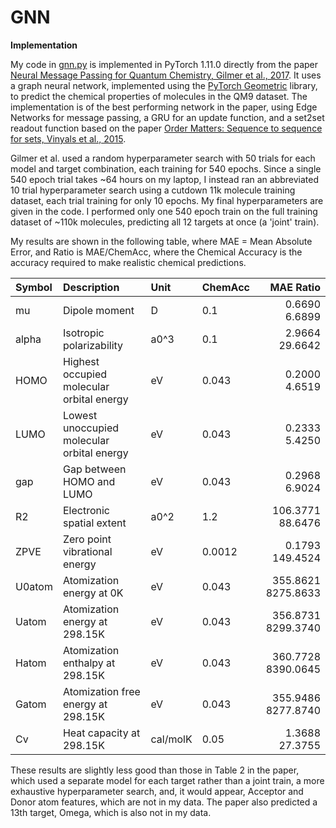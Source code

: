 # GNN
<b>Implementation</b>

My code in <a href=https://github.com/redonovan/GNN/blob/main/gnn.py>gnn.py</a> is implemented in PyTorch 1.11.0 directly from the paper <a href=https://arxiv.org/abs/1704.01212>Neural Message Passing for Quantum Chemistry, Gilmer et al., 2017</a>.  It uses a graph neural network, implemented using the <a href=https://pytorch-geometric.readthedocs.io/en/stable/index.html>PyTorch Geometric</a> library, to predict the chemical properties of molecules in the QM9 dataset.  The implementation is of the best performing network in the paper, using Edge Networks for message passing, a GRU for an update function, and a set2set readout function based on the paper <a href=https://arxiv.org/abs/1511.06391>Order Matters: Sequence to sequence for sets, Vinyals et al., 2015</a>.  

Gilmer et al. used a random hyperparameter search with 50 trials for each model and target combination, each training for 540 epochs.  Since a single 540 epoch trial takes ~64 hours on my laptop, I instead ran an abbreviated 10 trial hyperparameter search using a cutdown 11k molecule training dataset, each trial training for only 10 epochs.  My final hyperparameters are given in the code.  I performed only one 540 epoch train on the full training dataset of ~110k molecules, predicting all 12 targets at once (a 'joint' train).

My results are shown in the following table, where MAE = Mean Absolute Error, and Ratio is MAE/ChemAcc, where the Chemical Accuracy is the accuracy required to make realistic chemical predictions.

| Symbol | Description                                 | Unit     | ChemAcc |   MAE       Ratio |
| :--    | :-------------------------------------------|:---------|:--------|------------------:|
| mu     | Dipole moment                               | D        | 0.1     |   0.6690     6.6899 |
| alpha  | Isotropic polarizability                    | a0^3     | 0.1     |   2.9664    29.6642 |
| HOMO   | Highest occupied molecular orbital energy   | eV       | 0.043   |   0.2000     4.6519 |
| LUMO   | Lowest unoccupied molecular orbital energy  | eV       | 0.043   |   0.2333     5.4250 |
| gap    | Gap between HOMO and LUMO                   | eV       | 0.043   |   0.2968     6.9024 |
| R2     | Electronic spatial extent                   | a0^2     | 1.2     | 106.3771    88.6476 |
| ZPVE   | Zero point vibrational energy               | eV       | 0.0012  |   0.1793   149.4524 |
| U0atom | Atomization energy at 0K                    | eV       | 0.043   | 355.8621  8275.8633 |
| Uatom  | Atomization energy at 298.15K               | eV       | 0.043   | 356.8731  8299.3740 |
| Hatom  | Atomization enthalpy at 298.15K             | eV       | 0.043   | 360.7728  8390.0645 |
| Gatom  | Atomization free energy at 298.15K          | eV       | 0.043   | 355.9486  8277.8740 |
| Cv     | Heat capacity at 298.15K                    | cal/molK | 0.05    |   1.3688    27.3755 |

These results are slightly less good than those in Table 2 in the paper, which used a separate model for each target rather than a joint train, a more exhaustive hyperparameter search, and, it would appear, Acceptor and Donor atom features, which are not in my data.  The paper also predicted a 13th target, Omega, which is also not in my data.
